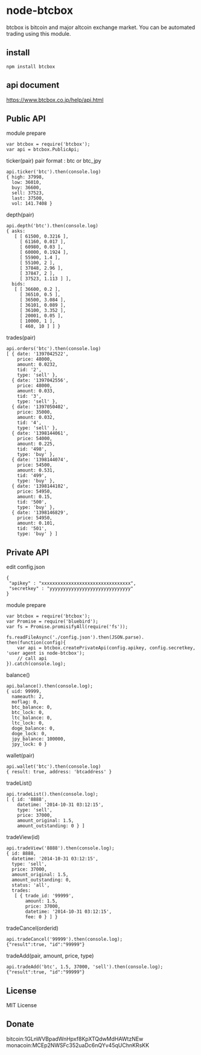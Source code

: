 node-btcbox
===========

btcbox is bitcoin and major altcoin exchange market.
You can be automated trading using this module.  

install
-------

```
npm install btcbox
```

api document
------------
https://www.btcbox.co.jp/help/api.html

Public API
----------

module prepare
```
var btcbox = require('btcbox');
var api = btcbox.PublicApi;
```

ticker(pair)
pair format : btc or btc_jpy
```
api.ticker('btc').then(console.log)
{ high: 37998,
  low: 36010,
  buy: 36600,
  sell: 37523,
  last: 37500,
  vol: 141.7408 }
```

depth(pair)
```
api.depth('btc').then(console.log)
{ asks: 
   [ [ 61500, 0.3216 ],
     [ 61160, 0.017 ],
     [ 60980, 0.03 ],
     [ 60000, 0.1924 ],
     [ 55900, 1.4 ],
     [ 55100, 2 ],
     [ 37848, 2.96 ],
     [ 37847, 2 ],
     [ 37523, 1.113 ] ],
  bids: 
   [ [ 36600, 0.2 ],
     [ 36510, 0.5 ],
     [ 36500, 3.084 ],
     [ 36101, 0.089 ],
     [ 36100, 3.352 ],
     [ 20001, 0.05 ],
     [ 10000, 1 ],
     [ 460, 10 ] ] }
```

trades(pair)
```
api.orders('btc').then(console.log)
[ { date: '1397042522',
    price: 48000,
    amount: 0.0232,
    tid: '2',
    type: 'sell' },
  { date: '1397042556',
    price: 48000,
    amount: 0.033,
    tid: '3',
    type: 'sell' },
  { date: '1397050402',
    price: 35000,
    amount: 0.032,
    tid: '4',
    type: 'sell' },
  { date: '1398144061',
    price: 54000,
    amount: 0.225,
    tid: '498',
    type: 'buy' },
  { date: '1398144074',
    price: 54500,
    amount: 0.531,
    tid: '499',
    type: 'buy' },
  { date: '1398144102',
    price: 54950,
    amount: 0.15,
    tid: '500',
    type: 'buy' },
  { date: '1398146829',
    price: 54950,
    amount: 0.101,
    tid: '501',
    type: 'buy' } ]
```

Private API
-----------

edit config.json
```
{
 "apikey" : "xxxxxxxxxxxxxxxxxxxxxxxxxxxxxxxxx",
 "secretkey" : "yyyyyyyyyyyyyyyyyyyyyyyyyyyyyy"
}
```

module prepare
```
var btcbox = require('btcbox');
var Promise = require('bluebird');
var fs = Promise.promisifyAll(require('fs'));

fs.readFileAsync('./config.json').then(JSON.parse).
then(function(config){
    var api = btcbox.createPrivateApi(config.apikey, config.secretkey, 'user agent is node-btcbox');
    // call api
}).catch(console.log);
```

balance()
```
api.balance().then(console.log);
{ uid: 99999,
  nameauth: 2,
  moflag: 0,
  btc_balance: 0,
  btc_lock: 0,
  ltc_balance: 0,
  ltc_lock: 0,
  doge_balance: 0,
  doge_lock: 0,
  jpy_balance: 100000,
  jpy_lock: 0 }
```

wallet(pair)
```
api.wallet('btc').then(console.log)
{ result: true, address: 'btcaddress' }
```

tradeList()
```
api.tradeList().then(console.log);
[ { id: '8888',
    datetime: '2014-10-31 03:12:15',
    type: 'sell',
    price: 37000,
    amount_original: 1.5,
    amount_outstanding: 0 } ]
```

tradeView(id)
```
api.tradeView('8888').then(console.log);
{ id: 8888,
  datetime: '2014-10-31 03:12:15',
  type: 'sell',
  price: 37000,
  amount_original: 1.5,
  amount_outstanding: 0,
  status: 'all',
  trades: 
   [ { trade_id: '99999',
       amount: 1.5,
       price: 37000,
       datetime: '2014-10-31 03:12:15',
       fee: 0 } ] }
```

tradeCancel(orderid)
```
api.tradeCancel('99999').then(console.log);
{"result":true, "id":"99999"}
```

tradeAdd(pair, amount, price, type)
```
api.tradeAdd('btc', 1.5, 37000, 'sell').then(console.log);
{"result":true, "id":"99999"}
```


License
-------

MIT License

Donate
------
bitcoin:1GLnWVBpadWnHpxf8KpXTQdwMdHAWtzNEw  
monacoin:MCEp2NWSFc352uaDc6nQYv45qUChnKRsKK  


